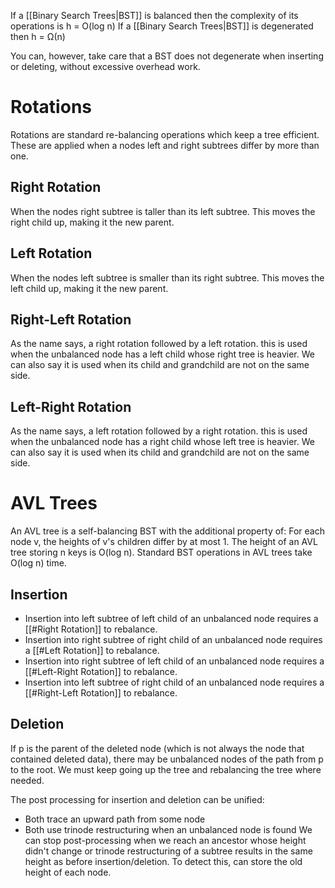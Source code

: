 If a [[Binary Search Trees|BST]] is balanced then the complexity of its operations is h = O(log n)
If a [[Binary Search Trees|BST]] is degenerated then h = Ω(n)

You can, however, take care that a BST does not degenerate when inserting or deleting, without excessive overhead work.

# Rotations
Rotations are standard re-balancing operations which keep a tree efficient. These are applied when a nodes left and right subtrees differ by more than one.

## Right Rotation
When the nodes right subtree is taller than its left subtree. This moves the right child up, making it the new parent.

## Left Rotation
When the nodes left subtree is smaller than its right subtree. This moves the left child up, making it the new parent.

## Right-Left Rotation
As the name says, a right rotation followed by a left rotation. this is used when the unbalanced node has a left child whose right tree is heavier. We can also say it is used when its child and grandchild are not on the same side.

## Left-Right Rotation
As the name says, a left rotation followed by a right rotation. this is used when the unbalanced node has a right child whose left tree is heavier. We can also say it is used when its child and grandchild are not on the same side.

# AVL Trees
An AVL tree is a self-balancing BST with the additional property of: For each node v, the heights of v's children differ by at most 1.
The height of an AVL tree storing n keys  is O(log n). Standard BST operations in AVL trees take O(log n) time. 

## Insertion
- Insertion into left subtree of left child of an unbalanced node requires a [[#Right Rotation]] to rebalance.
- Insertion into right subtree of right child of an unbalanced node requires a [[#Left Rotation]] to rebalance.
- Insertion into right subtree of left child of an unbalanced node requires a [[#Left-Right Rotation]] to rebalance.
- Insertion into left subtree of right child of an unbalanced node requires a [[#Right-Left Rotation]] to rebalance.
## Deletion
If p is the parent of the deleted node (which is not always the node that contained deleted data), there may be unbalanced nodes of the path from p to the root. We must keep going up the tree and rebalancing the tree where needed.

The post processing for insertion and deletion can be unified:
- Both trace an upward path from some node
- Both use trinode restructuring when an unbalanced node is found
We can stop post-processing when we reach an ancestor whose height didn't change or trinode restructuring of a subtree results in the same height as before insertion/deletion. 
To detect this, can store the old height of each node.
